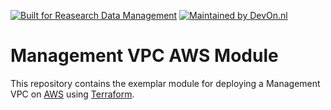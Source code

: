 [![Built for Reasearch Data Management](https://img.shields.io/badge/elsevier%20project-rdm-orange?style=flat-square)](https://www.elsevier.com/solutions/mendeley-data-platform) [![Maintained by DevOn.nl](https://img.shields.io/badge/maintained%20by-devon.nl-blue?style=flat-square)](https://devon.nl) 


# Management VPC AWS Module
This repository contains the exemplar module for deploying a Management VPC on [AWS](https://aws.amazon.com/) using [Terraform](https://www.terraform.io/).
